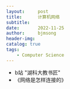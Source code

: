 ```yaml
---
layout:     post
title:      计算机网络
subtitle:   
date:       2022-11-25
author:     bjmsong
header-img: 
catalog: true
tags:
    - Computer Science
---
```

- b站 "湖科大教书匠"
- 《网络是怎样连接的》

